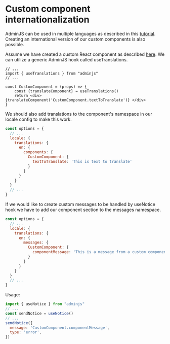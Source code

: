 # Custom component internationalization

AdminJS can be used in multiple languages as described in this [tutorial](internationalization-i18n.md). Creating an international version of our custom components is also possible.

Assume we have created a custom React component as described [here](../ui-customization/writing-your-own-components.md). We can utilize a generic AdminJS hook called useTranslations.

<pre class="language-javascript"><code class="lang-javascript"><strong>// ... 
</strong>import { useTranslations } from "adminjs"
// ...

const CustomComponent = (props) => {
    const {translateComponent} = useTranslations()
    return &#x3C;div> {translateComponent('CustomComponent.textToTranslate')} &#x3C;/div>
}
</code></pre>

We should also add translations to the component's namespace in our locale config to make this work.

```javascript
const options = {
  // ...
  locale: {
    translations: {
      en: {
        components: {
          CustomComponent: {
            textToTranslate: 'This is text to translate'
          }
        }
      }
    }
  }
  // ...
}
```

If we would like to create custom messages to be handled by useNotice hook we have to add our component section to the messages namespace.

```javascript
const options = {
  // ...
  locale: {
    translations: {
      en: {
        messages: {
          CustomComponent: {
            componentMessage: 'This is a message from a custom component'
          }
        }
      }
    }
  }
  // ...
}
```

Usage:

```javascript
import { useNotice } from "adminjs"
// ...
const sendNotice = useNotice()
// ...
sendNotice({
  message: 'CustomComponent.componentMessage',
  type: 'error',
})
```


